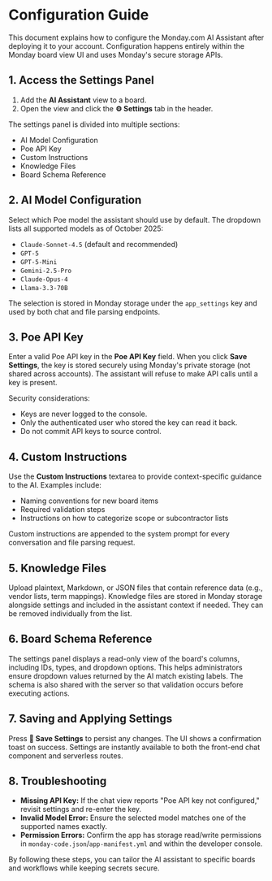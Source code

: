 # Configuration Guide

This document explains how to configure the Monday.com AI Assistant after deploying it to your account. Configuration happens entirely within the Monday board view UI and uses Monday's secure storage APIs.

## 1. Access the Settings Panel

1. Add the **AI Assistant** view to a board.
2. Open the view and click the **⚙️ Settings** tab in the header.

The settings panel is divided into multiple sections:

- AI Model Configuration
- Poe API Key
- Custom Instructions
- Knowledge Files
- Board Schema Reference

## 2. AI Model Configuration

Select which Poe model the assistant should use by default. The dropdown lists all supported models as of October 2025:

- `Claude-Sonnet-4.5` (default and recommended)
- `GPT-5`
- `GPT-5-Mini`
- `Gemini-2.5-Pro`
- `Claude-Opus-4`
- `Llama-3.3-70B`

The selection is stored in Monday storage under the `app_settings` key and used by both chat and file parsing endpoints.

## 3. Poe API Key

Enter a valid Poe API key in the **Poe API Key** field. When you click **Save Settings**, the key is stored securely using Monday's private storage (not shared across accounts). The assistant will refuse to make API calls until a key is present.

Security considerations:

- Keys are never logged to the console.
- Only the authenticated user who stored the key can read it back.
- Do not commit API keys to source control.

## 4. Custom Instructions

Use the **Custom Instructions** textarea to provide context-specific guidance to the AI. Examples include:

- Naming conventions for new board items
- Required validation steps
- Instructions on how to categorize scope or subcontractor lists

Custom instructions are appended to the system prompt for every conversation and file parsing request.

## 5. Knowledge Files

Upload plaintext, Markdown, or JSON files that contain reference data (e.g., vendor lists, term mappings). Knowledge files are stored in Monday storage alongside settings and included in the assistant context if needed. They can be removed individually from the list.

## 6. Board Schema Reference

The settings panel displays a read-only view of the board's columns, including IDs, types, and dropdown options. This helps administrators ensure dropdown values returned by the AI match existing labels. The schema is also shared with the server so that validation occurs before executing actions.

## 7. Saving and Applying Settings

Press **💾 Save Settings** to persist any changes. The UI shows a confirmation toast on success. Settings are instantly available to both the front-end chat component and serverless routes.

## 8. Troubleshooting

- **Missing API Key:** If the chat view reports "Poe API key not configured," revisit settings and re-enter the key.
- **Invalid Model Error:** Ensure the selected model matches one of the supported names exactly.
- **Permission Errors:** Confirm the app has storage read/write permissions in `monday-code.json`/`app-manifest.yml` and within the developer console.

By following these steps, you can tailor the AI assistant to specific boards and workflows while keeping secrets secure.
